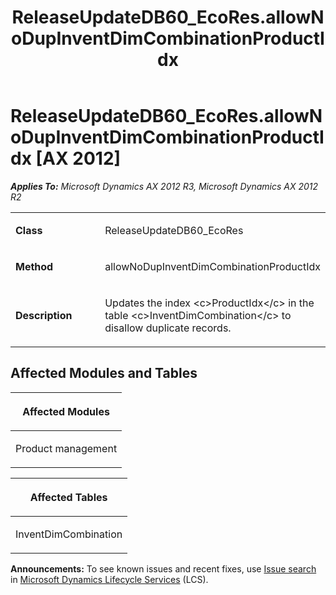 ﻿---
title: ReleaseUpdateDB60_EcoRes.allowNoDupInventDimCombinationProductIdx
TOCTitle: ReleaseUpdateDB60_EcoRes.allowNoDupInventDimCombinationProductIdx
ms:assetid: f4b096c4-54a3-4691-76ef-fa3436de3bc8
ms:mtpsurl: https://msdn.microsoft.com/en-us/library/JJ737556(v=AX.60)
ms:contentKeyID: 49712249
ms.date: 05/18/2015
mtps_version: v=AX.60
---

# ReleaseUpdateDB60\_EcoRes.allowNoDupInventDimCombinationProductIdx [AX 2012]


_**Applies To:** Microsoft Dynamics AX 2012 R3, Microsoft Dynamics AX 2012 R2_

<table>
<colgroup>
<col style="width: 50%" />
<col style="width: 50%" />
</colgroup>
<tbody>
<tr class="odd">
<td><p><strong>Class</strong></p></td>
<td><p>ReleaseUpdateDB60_EcoRes</p></td>
</tr>
<tr class="even">
<td><p><strong>Method</strong></p></td>
<td><p>allowNoDupInventDimCombinationProductIdx</p></td>
</tr>
<tr class="odd">
<td><p><strong>Description</strong></p></td>
<td><p>Updates the index &lt;c&gt;ProductIdx&lt;/c&gt; in the table &lt;c&gt;InventDimCombination&lt;/c&gt; to disallow duplicate records.</p></td>
</tr>
</tbody>
</table>


## Affected Modules and Tables

<table>
<colgroup>
<col style="width: 100%" />
</colgroup>
<thead>
<tr class="header">
<th><p>Affected Modules</p></th>
</tr>
</thead>
<tbody>
<tr class="odd">
<td><p>Product management</p></td>
</tr>
</tbody>
</table>


<table>
<colgroup>
<col style="width: 100%" />
</colgroup>
<thead>
<tr class="header">
<th><p>Affected Tables</p></th>
</tr>
</thead>
<tbody>
<tr class="odd">
<td><p>InventDimCombination</p></td>
</tr>
</tbody>
</table>

  
**Announcements:** To see known issues and recent fixes, use [Issue search](http://go.microsoft.com/fwlink/?linkid=389258) in [Microsoft Dynamics Lifecycle Services](http://go.microsoft.com/fwlink/?linkid=306505) (LCS).


